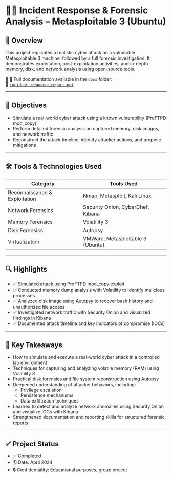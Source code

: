 # 🕵️‍♀️ Incident Response & Forensic Analysis – Metasploitable 3 (Ubuntu)

## 📌 Overview
This project replicates a realistic cyber attack on a vulnerable Metasploitable 3 machine, followed by a full forensic investigation. It demonstrates exploitation, post-exploitation activities, and in-depth memory, disk, and network analysis using open-source tools.

📎 📁 Full documentation available in the `docs` folder:  
📄 [`incident-response-report.pdf`](./docs/Incident_Response_Forensics_Final.pdf)

---

## 🎯 Objectives
- Simulate a real-world cyber attack using a known vulnerability (ProFTPD mod_copy)
- Perform detailed forensic analysis on captured memory, disk images, and network traffic
- Reconstruct the attack timeline, identify attacker actions, and propose mitigations

---

## 🛠️ Tools & Technologies Used

| Category               | Tools Used                                              |
|------------------------|----------------------------------------------------------|
| Reconnaissance & Exploitation | Nmap, Metasploit, Kali Linux                       |
| Network Forensics      | Security Onion, CyberChef, Kibana                       |
| Memory Forensics       | Volatility 3                                            |
| Disk Forensics         | Autopsy                                                 |
| Virtualization         | VMWare, Metasploitable 3 (Ubuntu)                       |

---

## 🔍 Highlights

- ✅ Simulated attack using ProFTPD mod_copy exploit
- ✅ Conducted memory dump analysis with Volatility to identify malicious processes
- ✅ Analyzed disk image using Autopsy to recover bash history and unauthorized file access
- ✅ Investigated network traffic with Security Onion and visualized findings in Kibana
- ✅ Documented attack timeline and key indicators of compromise (IOCs)

---

## 📘 Key Takeaways

- How to simulate and execute a real-world cyber attack in a controlled lab environment
- Techniques for capturing and analyzing volatile memory (RAM) using Volatility 3
- Practical disk forensics and file system reconstruction using Autopsy
- Deepened understanding of attacker behaviors, including:
  - Privilege escalation
  - Persistence mechanisms
  - Data exfiltration techniques
- Learned to detect and analyze network anomalies using Security Onion and visualize IOCs with Kibana
- Strengthened documentation and reporting skills for structured forensic reports

---

## ✅ Project Status
- ✅ Completed  
- 🗓️ Date: April 2024  
- 🔒 Confidentiality: Educational purposes, group project  
